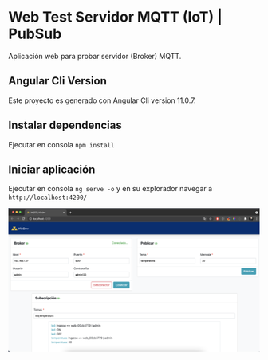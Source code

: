 # Web Test Servidor MQTT (IoT) | PubSub

Aplicación web para probar servidor (Broker) MQTT.

## Angular Cli Version

Este proyecto es generado con Angular Cli version 11.0.7.

## Instalar dependencias

Ejecutar en consola `npm install`

## Iniciar aplicación

Ejecutar en consola `ng serve -o` y en su explorador navegar a `http://localhost:4200/`

![](src/assets/img/preview_1.png)
